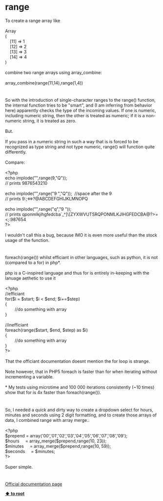 # range




<div class="phpcode"><span class="html">
To create a range array like<br><br>Array<br>(<br>&#xA0; &#xA0; [11] =&gt; 1<br>&#xA0; &#xA0; [12] =&gt; 2<br>&#xA0; &#xA0; [13] =&gt; 3<br>&#xA0; &#xA0; [14] =&gt; 4<br>)<br><br>combine two range arrays using array_combine:<br><br>array_combine(range(11,14),range(1,4))</span>
</div>
  

#


<div class="phpcode"><span class="html">
So with the introduction of single-character ranges to the range() function, the internal function tries to be &quot;smart&quot;, and (I am inferring from behavior here) apparently checks the type of the incoming values. If one is numeric, including numeric string, then the other is treated as numeric; if it is a non-numeric string, it is treated as zero. <br><br>But.<br><br>If you pass in a numeric string in such a way that is is forced to be recognized as type string and not type numeric, range() will function quite differently.<br><br>Compare:<br><br><span class="default">&lt;?php<br></span><span class="keyword">echo </span><span class="default">implode</span><span class="keyword">(</span><span class="string">&quot;&quot;</span><span class="keyword">,</span><span class="default">range</span><span class="keyword">(</span><span class="default">9</span><span class="keyword">,</span><span class="string">&quot;Q&quot;</span><span class="keyword">));<br></span><span class="comment">// prints 9876543210<br><br></span><span class="keyword">echo </span><span class="default">implode</span><span class="keyword">(</span><span class="string">&quot;&quot;</span><span class="keyword">,</span><span class="default">range</span><span class="keyword">(</span><span class="string">&quot;9 &quot;</span><span class="keyword">,</span><span class="string">&quot;Q&quot;</span><span class="keyword">));&#xA0; </span><span class="comment">//space after the 9<br>// prints 9:;&lt;=&gt;?@ABCDEFGHIJKLMNOPQ<br><br></span><span class="keyword">echo </span><span class="default">implode</span><span class="keyword">(</span><span class="string">&quot;&quot;</span><span class="keyword">,</span><span class="default">range</span><span class="keyword">(</span><span class="string">&quot;q&quot;</span><span class="keyword">,</span><span class="string">&quot;9 &quot;</span><span class="keyword">));<br></span><span class="comment">// prints qponmlkjihgfedcba`_^]\[ZYXWVUTSRQPONMLKJIHGFEDCBA@</span><span class="default">?&gt;</span>=&lt;;:987654<br>?&gt;<br><br>I wouldn&apos;t call this a bug, because IMO it is even more useful than the stock usage of the function.</span>
</div>
  

#


<div class="phpcode"><span class="html">
foreach(range()) whilst efficiant in other languages, such as python, it is not (compared to a for) in php*.<br><br>php is a C-inspired language and thus for is entirely in-keeping with the lanuage aethetic to use it<br><br><span class="default">&lt;?php<br></span><span class="comment">//efficiant<br></span><span class="keyword">for(</span><span class="default">$i </span><span class="keyword">= </span><span class="default">$start</span><span class="keyword">; </span><span class="default">$i </span><span class="keyword">&lt; </span><span class="default">$end</span><span class="keyword">; </span><span class="default">$i</span><span class="keyword">+=</span><span class="default">$step</span><span class="keyword">) <br>{<br>&#xA0; &#xA0; &#xA0; &#xA0; </span><span class="comment">//do something with array <br></span><span class="keyword">}<br><br></span><span class="comment">//inefficiant<br></span><span class="keyword">foreach(</span><span class="default">range</span><span class="keyword">(</span><span class="default">$start</span><span class="keyword">, </span><span class="default">$end</span><span class="keyword">, </span><span class="default">$step</span><span class="keyword">) as </span><span class="default">$i</span><span class="keyword">)<br>{<br>&#xA0; &#xA0; &#xA0; &#xA0; </span><span class="comment">//do something with array <br></span><span class="keyword">}<br></span><span class="default">?&gt;<br></span><br>That the officiant documentation doesnt mention the for loop is strange.<br><br>Note however, that in PHP5 foreach is faster than for when iterating without incrementing a variable.<br><br>* My tests using microtime and 100 000 iterations consistently (~10 times) show that for is 4x faster than foreach(range()).</span>
</div>
  

#


<div class="phpcode"><span class="html">
So, I needed a quick and dirty way to create a dropdown select for hours, minutes and seconds using 2 digit formatting, and to create those arrays of data, I combined range with array merge..
<br>
<br><span class="default">&lt;?php
<br>$prepend </span><span class="keyword">= array(</span><span class="string">&apos;00&apos;</span><span class="keyword">,</span><span class="string">&apos;01&apos;</span><span class="keyword">,</span><span class="string">&apos;02&apos;</span><span class="keyword">,</span><span class="string">&apos;03&apos;</span><span class="keyword">,</span><span class="string">&apos;04&apos;</span><span class="keyword">,</span><span class="string">&apos;05&apos;</span><span class="keyword">,</span><span class="string">&apos;06&apos;</span><span class="keyword">,</span><span class="string">&apos;07&apos;</span><span class="keyword">,</span><span class="string">&apos;08&apos;</span><span class="keyword">,</span><span class="string">&apos;09&apos;</span><span class="keyword">);
<br></span><span class="default">$hours&#xA0; &#xA0;&#xA0; </span><span class="keyword">= </span><span class="default">array_merge</span><span class="keyword">(</span><span class="default">$prepend</span><span class="keyword">,</span><span class="default">range</span><span class="keyword">(</span><span class="default">10</span><span class="keyword">, </span><span class="default">23</span><span class="keyword">));
<br></span><span class="default">$minutes&#xA0; &#xA0;&#xA0; </span><span class="keyword">= </span><span class="default">array_merge</span><span class="keyword">(</span><span class="default">$prepend</span><span class="keyword">,</span><span class="default">range</span><span class="keyword">(</span><span class="default">10</span><span class="keyword">, </span><span class="default">59</span><span class="keyword">));
<br></span><span class="default">$seconds&#xA0; &#xA0;&#xA0; </span><span class="keyword">= </span><span class="default">$minutes</span><span class="keyword">;
<br></span><span class="default">?&gt;
<br></span>
<br>Super simple.</span>
</div>
  

#

[Official documentation page](https://www.php.net/manual/en/function.range.php)

**[⬆ to root](/)**